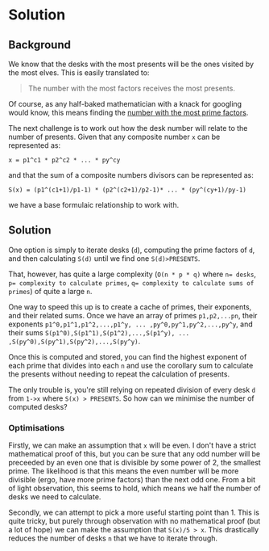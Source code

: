 # Solution
## Background
We know that the desks with the most presents will be the ones visited by the most elves.
This is easily translated to:
> The number with the most factors receives the most presents.

Of course, as any half-baked mathematician with a knack for googling would know, this means
finding the [number with the most prime factors](http://mathcentral.uregina.ca/QQ/database/QQ.09.03/kristi1.html).

The next challenge is to work out how the desk number will relate to the number of presents.
Given that any composite number `x` can be represented as:
```
x = p1^c1 * p2^c2 * ... * py^cy
```
and that the sum of a composite numbers divisors can be represented as:
```
S(x) = (p1^(c1+1)/p1-1) * (p2^(c2+1)/p2-1)* ... * (py^(cy+1)/py-1)
```
we have a base formulaic relationship to work with.

## Solution

One option is simply to iterate desks (`d`), computing the prime factors of `d`, and then calculating `S(d)`
until we find one `S(d)>PRESENTS`.

That, however, has quite a large complexity (`O(n * p * q)` where `n= desks`, `p= complexity to calculate primes`, 
`q= complexity to calculate sums of primes`) of quite a large `n`.

One way to speed this up is to create a cache of primes, their exponents, and their related sums.
Once we have an array of primes `p1,p2,...pn`, their exponents `p1^0,p1^1,p1^2,...,p1^y, ... ,py^0,py^1,py^2,...,py^y`,
and their sums `S(p1^0),S(p1^1),S(p1^2),...,S(p1^y), ... ,S(py^0),S(py^1),S(py^2),...,S(py^y)`.

Once this is computed and stored, you can find the highest exponent of each prime that divides into each `n`
and use the corollary sum to calculate the presents without needing to repeat the calculation of presents.

The only trouble is, you're still relying on repeated division of every desk `d` from `1->x` where `S(x) > PRESENTS`.
So how can we minimise the number of computed desks?

### Optimisations

Firstly, we can make an assumption that `x` will be even. I don't have a strict mathematical proof of this, but
you can be sure that any odd number will be preceeded by an even one that is divisible by some power of 2, the 
smallest prime. The likelihood is that this means the even number will be more divisible (ergo, have more prime factors)
than the next odd one. From a bit of light observation, this seems to hold, which means we half the number of 
desks we need to calculate.

Secondly, we can attempt to pick a more useful starting point than 1. This is quite tricky, but purely through
observation with no mathematical proof (but a lot of hope) we can make the assumption that `S(x)/5 > x`. This
drastically reduces the number of desks `n` that we have to iterate through.
